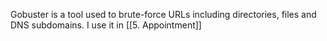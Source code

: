 Gobuster is a tool used to brute-force URLs including directories, files and DNS subdomains.
I use it in [[5. Appointment]] 